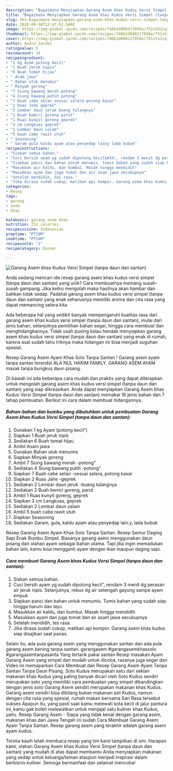 ```yaml
---
description: "Bagaimana Menyiapkan Garang Asem khas Kudus Versi Simpel (tanpa daun dan santan) yang Enak Banget"
title: "Bagaimana Menyiapkan Garang Asem khas Kudus Versi Simpel (tanpa daun dan santan) yang Enak Banget"
slug: 563-bagaimana-menyiapkan-garang-asem-khas-kudus-versi-simpel-tanpa-daun-dan-santan-yang-enak-banget
date: 2020-09-30T12:47:52.560Z
image: https://img-global.cpcdn.com/recipes/740b2d89621f856e/751x532cq70/garang-asem-khas-kudus-versi-simpel-tanpa-daun-dan-santan-foto-resep-utama.jpg
thumbnail: https://img-global.cpcdn.com/recipes/740b2d89621f856e/751x532cq70/garang-asem-khas-kudus-versi-simpel-tanpa-daun-dan-santan-foto-resep-utama.jpg
cover: https://img-global.cpcdn.com/recipes/740b2d89621f856e/751x532cq70/garang-asem-khas-kudus-versi-simpel-tanpa-daun-dan-santan-foto-resep-utama.jpg
author: Andre Jacobs
ratingvalue: 5
reviewcount: 14
recipeingredient:
- "1 kg Ayam potong kecil"
- "1 Buah jeruk nipis"
- "6 Buah tomat hijau"
- " Asam jawa"
- " Bahan utuk menumis"
- " Minyak goreng"
- "7 Siung bawang merah potong"
- "4 Siung bawang putih potong"
- "7 Buah cabe setan sesuai selera potong kasar"
- "2 Ruas Jahe geprek"
- "2 Lembar daun jeruk buang tulangnya"
- "2 Buah kemiri goreng parut"
- "1 Ruas kunyit goreng geprek"
- "3 cm Lengkuas geprek"
- "2 Lembar daun salam"
- "5 buah cabe rawit utuh"
- " Seasoning"
- " Garam gula kaldu ayam atau penyedap lainy lada bubuk"
recipeinstructions:
- "Siakan semua bahan."
- "Cuci bersih ayam yg sudah dipotong kecil&#34;, rendam 3 menit dg perasan air jeruk nipis. Selanjutnya, rebus dg air setengah gayung sampe ayam empuk"
- "Siapkan panci dan bahan untuk menumis. Tumis bahan yang sudah siap hingga harum dan layu"
- "Masukkan air kaldu, dan bumbui. Masak hingga mendidih"
- "Masukkan ayam dan juga tomat dan air asam jawa secukupnya"
- "Setelah mendidih, tes rasa."
- "Jika dirasa sudah cukup, matikan api kompor. Garang asem khas kudus siap disajikan saat panas."
categories:
- Resep
tags:
- garang
- asem
- khas

katakunci: garang asem khas 
nutrition: 252 calories
recipecuisine: Indonesian
preptime: "PT19M"
cooktime: "PT54M"
recipeyield: "2"
recipecategory: Dinner

---
```



![Garang Asem khas Kudus Versi Simpel (tanpa daun dan santan)](https://img-global.cpcdn.com/recipes/740b2d89621f856e/751x532cq70/garang-asem-khas-kudus-versi-simpel-tanpa-daun-dan-santan-foto-resep-utama.jpg)

Anda sedang mencari ide resep garang asem khas kudus versi simpel (tanpa daun dan santan) yang unik? Cara membuatnya memang susah-susah gampang. Jika keliru mengolah maka hasilnya akan hambar dan bahkan tidak sedap. Padahal garang asem khas kudus versi simpel (tanpa daun dan santan) yang enak seharusnya memiliki aroma dan cita rasa yang dapat memancing selera kita.

Ada beberapa hal yang sedikit banyak mempengaruhi kualitas rasa dari garang asem khas kudus versi simpel (tanpa daun dan santan), mulai dari jenis bahan, selanjutnya pemilihan bahan segar, hingga cara membuat dan menghidangkannya. Tidak usah pusing kalau hendak menyiapkan garang asem khas kudus versi simpel (tanpa daun dan santan) yang enak di rumah, karena asal sudah tahu triknya maka hidangan ini bisa menjadi suguhan spesial.

Resep Garang Asem Ayam Khas Solo Tanpa Santan ! Garang asem ayam tanpa santan terendol ALA NUL HAKIM FAMILY. GARANG ASEM AYAM masak tanpa bungkus daun pisang.


Di bawah ini ada beberapa cara mudah dan praktis yang dapat diterapkan untuk mengolah garang asem khas kudus versi simpel (tanpa daun dan santan) yang siap dikreasikan. Anda dapat menyiapkan Garang Asem khas Kudus Versi Simpel (tanpa daun dan santan) memakai 18 jenis bahan dan 7 tahap pembuatan. Berikut ini cara dalam membuat hidangannya.

<!--inarticleads1-->

##### Bahan-bahan dan bumbu yang dibutuhkan untuk pembuatan Garang Asem khas Kudus Versi Simpel (tanpa daun dan santan):

1. Gunakan 1 kg Ayam (potong kecil&#34;)
1. Siapkan 1 Buah jeruk nipis
1. Sediakan 6 Buah tomat hijau
1. Ambil  Asam jawa
1. Gunakan  Bahan utuk menumis
1. Siapkan  Minyak goreng
1. Ambil 7 Siung bawang merah -potong&#34;
1. Sediakan 4 Siung bawang putih -potong&#34;
1. Siapkan 7 Buah cabe setan -sesuai selera, potong kasar
1. Siapkan 2 Ruas Jahe -geprek
1. Sediakan 2 Lembar daun jeruk -buang tulangnya
1. Sediakan 2 Buah kemiri goreng, parut
1. Ambil 1 Ruas kunyit goreng, geprek
1. Siapkan 3 cm Lengkuas, geprek
1. Sediakan 2 Lembar daun salam
1. Ambil 5 buah cabe rawit utuh
1. Siapkan  Seasoning
1. Sediakan  Garam, gula, kaldu ayam atau penyedap lain.y, lada bubuk


Resep Garang Asem Ayam Khas Solo Tanpa Santan. Resep Semur Daging Sapi Enak Bumbu Simpel. Biasanya garang asem menggunakan daun pisang dan olahan ayam sebagai bahan utama. Tapi jika ingin memadukan bahan lain, kamu bisa mengganti ayam dengan ikan maupun daging sapi. 

<!--inarticleads2-->

##### Cara membuat Garang Asem khas Kudus Versi Simpel (tanpa daun dan santan):

1. Siakan semua bahan.
1. Cuci bersih ayam yg sudah dipotong kecil&#34;, rendam 3 menit dg perasan air jeruk nipis. Selanjutnya, rebus dg air setengah gayung sampe ayam empuk
1. Siapkan panci dan bahan untuk menumis. Tumis bahan yang sudah siap hingga harum dan layu
1. Masukkan air kaldu, dan bumbui. Masak hingga mendidih
1. Masukkan ayam dan juga tomat dan air asam jawa secukupnya
1. Setelah mendidih, tes rasa.
1. Jika dirasa sudah cukup, matikan api kompor. Garang asem khas kudus siap disajikan saat panas.


Selain itu, ada pula garang asem yang menggunakan santan dan ada pula garang asem bening tanpa santan. garangasem #garangasemkhassolo #garangasemtanpasanta Yang tertarik pakai santan Resep masakan Ayam Garang Asem yang simpel dan mudah untuk dicoba, rasanya juga segar dan Video ini memaparkan Cara Membuat dan Resep Garang Asem Ayam Tanpa Santan Tanpa Daun Pisang. Soto Kudus merupakan satu dari sekian makanan khas Kudus yang paling banyak dicari oleh Soto Kudus sendiri merupakan soto yang memiliki cara pembuatan yang simpel dibandingkan dengan jenis soto Garang Asem sendiri merupakan makanan khas Kudus. Garang asem sendiri bisa dibilang bukan makanan asli Kudus, namun dengan cita rasa yang spesial, rumah makan bernama Sari Rasa tersebut sukses Apapun itu, yang pasti saat kamu melewati kota kecil di jalur pantura ini, kamu gak boleh melewatkan untuk menjajal satu kuliner khas Kudus, yaitu. Resep Garang Asem - Siapa yang tidak kenal dengan garang asem, makanan khas dari Jawa Tengah ini sudah Cara Membuat Garang Asem Ayam Tanpa Santan. Resep garang asem yang terakhir adalah garang asem ayam kudus. 

Terima kasih telah membaca resep yang tim kami tampilkan di sini. Harapan kami, olahan Garang Asem khas Kudus Versi Simpel (tanpa daun dan santan) yang mudah di atas dapat membantu Anda menyiapkan makanan yang sedap untuk keluarga/teman ataupun menjadi inspirasi dalam berbisnis kuliner. Semoga bermanfaat dan selamat mencoba!
